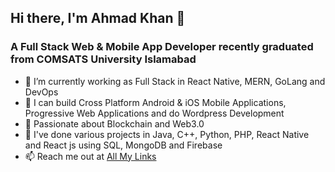## Hi there, I'm Ahmad Khan 👋
### A Full Stack Web & Mobile App Developer recently graduated from COMSATS University Islamabad

- 🔭 I’m currently working as Full Stack in React Native, MERN, GoLang and DevOps
- 💪 I can build Cross Platform Android & iOS Mobile Applications, Progressive Web Applications and do Wordpress Development 
- 🌱 Passionate about Blockchain and Web3.0 
- 👯 I've done various projects in Java, C++, Python, PHP, React Native and React js using SQL, MongoDB and Firebase
- 📫 Reach me out at [All My Links](https://linktr.ee/itzMAK)

